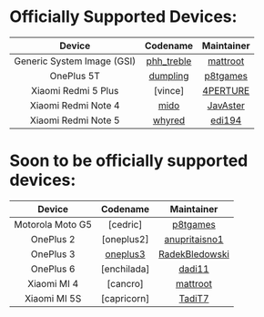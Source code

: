 
Officially Supported Devices:
=============================

| Device                            | Codename                                                                           | Maintainer                                                | 
| :-------------------------------: | :--------------------------------------------------------------------------------: | :-------------------------------------------------------: | 
| Generic System Image (GSI)        | [phh_treble](https://github.com/pornypie/device_phh_treble)                                                                       | [mattroot](https://github.com/mattroot)                   |
| OnePlus 5T                        | [dumpling](https://github.com/pornypie/android_device_oneplus_dumpling)                                                                         | [p8tgames](https://github.com/p8tgames)                       |
| Xiaomi Redmi 5 Plus | [vince] | [4PERTURE](https://github.com/4PERTURE) |
| Xiaomi Redmi Note 4               | [mido](https://github.com/pornypie/android_device_xiaomi_mido)                     | [JavAster](https://github.com/JavAster)                   |
| Xiaomi Redmi Note 5               | [whyred](https://github.com/pornypie/android_device_xiaomi_whyred)                 | [edi194](https://github.com/edi184)                       |


<!-- Note for maintainers: add your devices in alphabetical order by the "Device" column, not "Codename" -->
Soon to be officially supported devices:
=============================
| Device                            | Codename                                                                           | Maintainer                                                | 
| :-------------------------------: | :--------------------------------------------------------------------------------: | :-------------------------------------------------------: | 
| Motorola Moto G5                  | [cedric]                                                                           | [p8tgames](https://github.com/p8tgames)                       |
| OnePlus 2                        | [oneplus2]                   | [anupritaisno1](https://github.com/anupritaisno1)                       |
| OnePlus 3                        | [oneplus3](https://github.com/pornypie/device_oneplus_oneplus3)                   | [RadekBledowski](https://github.com/radekbledowski)                       |
| OnePlus 6                        | [enchilada]                  | [dadi11](https://github.com/dadi11)                       |
| Xiaomi MI 4                       | [cancro]                                                                           | [mattroot](https://github.com/mattroot)                   |
| Xiaomi MI 5S                      | [capricorn]                                                                        | [TadiT7](https://github.com/TadiT7)                   |
